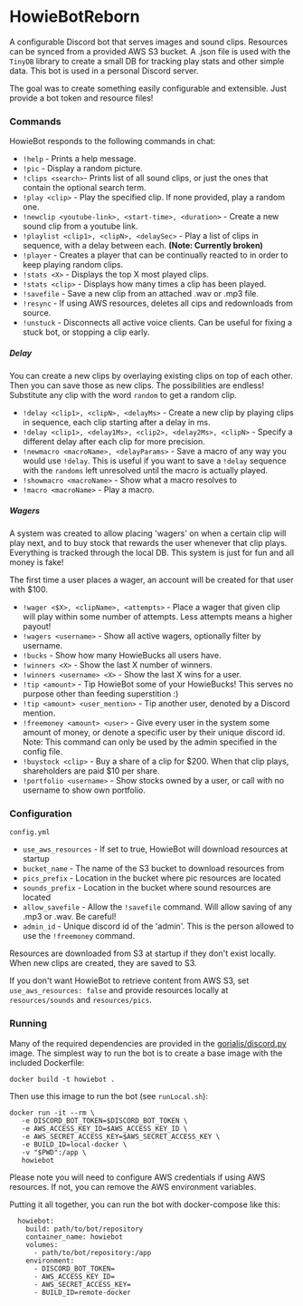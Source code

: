# HowieBotReborn

A configurable Discord bot that serves images and sound clips. Resources can be synced from a provided
AWS S3 bucket. A .json file is used with the `TinyDB` library to create a small DB for tracking play stats and other simple data.
This bot is used in a personal Discord server. 

The goal was to create something easily configurable and extensible. Just provide a bot token and resource files! 

### Commands

HowieBot responds to the following commands in chat:
- `!help` - Prints a help message.
- `!pic` - Display a random picture.
- `!clips <search>`- Prints list of all sound clips, or just the ones that contain the optional search term.
- `!play <clip>` - Play the specified clip. If none provided, play a random one.
- `!newclip <youtube-link>, <start-time>, <duration>` - Create a new sound clip from a youtube link.
- `!playlist <clip1>, <clipN>, <delaySec>` - Play a list of clips in sequence, with a delay between each. **(Note: Currently broken)**
- `!player` - Creates a player that can be continually reacted to in order to keep playing random clips.
- `!stats <X>` - Displays the top X most played clips.
- `!stats <clip>` - Displays how many times a clip has been played.
- `!savefile` - Save a new clip from an attached .wav or .mp3 file.
- `!resync` - If using AWS resources, deletes all cips and redownloads from source.
- `!unstuck` - Disconnects all active voice clients. Can be useful for fixing a stuck bot, or stopping a clip early.

##### Delay

You can create a new clips by overlaying existing clips on top of each other. Then you can save those as new clips.
The possibilities are endless! Substitute any clip with the word `random` to get a random clip.

- `!delay <clip1>, <clipN>, <delayMs>` - Create a new clip by playing clips in sequence, each clip starting after a delay in ms.
- `!delay <clip1>, <delay1Ms>, <clip2>, <delay2Ms>, <clipN>` - Specify a different delay after each clip for more precision.
- `!newmacro <macroName>, <delayParams>` - Save a macro of any way you would use `!delay`. This is useful if you want to save a `!delay` sequence
with the `randoms` left unresolved until the macro is actually played.
- `!showmacro <macroName>` - Show what a macro resolves to
- `!macro <macroName>` - Play a macro.


##### Wagers

A system was created to allow placing 'wagers' on when a certain clip will play next, and to buy stock that rewards the user
whenever that clip plays. Everything is tracked through the local DB. This system is just for fun and all money is fake! 

The first time a user places a wager, an account will be created for that user with $100.

- `!wager <$X>, <clipName>, <attempts>` - Place a wager that given clip will play within some number of attempts. 
Less attempts means a higher payout!
- `!wagers <username>` - Show all active wagers, optionally filter by username.
- `!bucks` - Show how many HowieBucks all users have.
- `!winners <X>` - Show the last X number of winners.
- `!winners <username> <X>` - Show the last X wins for a user.
- `!tip <amount>` - Tip HowieBot some of your HowieBucks! This serves no purpose other than feeding superstition :)
- `!tip <amount> <user_mention>` - Tip another user, denoted by a Discord mention.
- `!freemoney <amount> <user>` - Give every user in the system some amount of money, or denote a specific user by their
unique discord id. Note: This command can only be used by the admin specified in the config file.
- `!buystock <clip>` - Buy a share of a clip for $200. When that clip plays, shareholders are paid $10 per share.
- `!portfolio <username>` - Show stocks owned by a user, or call with no username to show own portfolio.

### Configuration

`config.yml`
- `use_aws_resources` - If set to true, HowieBot will download resources at startup
- `bucket_name` - The name of the S3 bucket to download resources from
- `pics_prefix` - Location in the bucket where pic resources are located
- `sounds_prefix` - Location in the bucket where sound resources are located
- `allow_savefile` - Allow the `!savefile` command. Will allow saving of any .mp3 or .wav. Be careful!
- `admin_id` - Unique discord id of the 'admin'. This is the person allowed to use the `!freemoney` command.

Resources are downloaded from S3 at startup if they don't exist locally. When new clips are created, they are saved to S3.

If you don't want HowieBot to retrieve content from AWS S3, set `use_aws_resources: false` and provide resources
locally at `resources/sounds` and `resources/pics`.

### Running

Many of the required dependencies are provided in the [gorialis/discord.py](https://hub.docker.com/r/gorialis/discord.py/) image.
The simplest way to run the bot is to create a base image with the included Dockerfile:

```
docker build -t howiebot .
```

Then use this image to run the bot (see `runLocal.sh`):

```
docker run -it --rm \
   -e DISCORD_BOT_TOKEN=$DISCORD_BOT_TOKEN \
   -e AWS_ACCESS_KEY_ID=$AWS_ACCESS_KEY_ID \
   -e AWS_SECRET_ACCESS_KEY=$AWS_SECRET_ACCESS_KEY \
   -e BUILD_ID=local-docker \
   -v "$PWD":/app \
   howiebot
```

Please note you will need to configure AWS credentials if using AWS resources. If not, you can remove the AWS
environment variables. 

Putting it all together, you can run the bot with docker-compose like this:

```
  howiebot:
    build: path/to/bot/repository
    container_name: howiebot
    volumes:
      - path/to/bot/repository:/app
    environment:
      - DISCORD_BOT_TOKEN=
      - AWS_ACCESS_KEY_ID=
      - AWS_SECRET_ACCESS_KEY=
      - BUILD_ID=remote-docker
```

